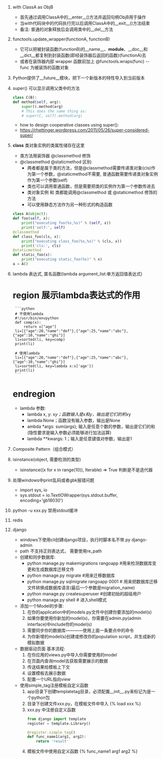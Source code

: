 1. with ClassA as ObjB
    * 首先通过调用ClassA中的__enter__()方法并返回句柄ObjB用于操作
    * 当with代码块中的代码执行完以后调用ClassA中的__exit__()方法结束
    * 备注: 普通的对象释放后会调用类中的__del__方法

2. functools.update_wrapper(functionA, functionB)
    * 它可以把被封装函数(functionB)的__name__、__module__、__doc__和 __dict__都复制到封装函数(即经装饰器后返回的函数)(functionA)去
    * 或者在装饰器内部 wrapper 函数前加上 @functools.wraps(func) -- func 为被装饰的函数对象

3. Python提供了__future__模块，把下一个新版本的特性导入到当前版本

4. super() 可以显示调用父类中的方法
    ```python
    class C(B):
    def method(self, arg):
        super().method(arg)    
        # This does the same thing as:
        # super(C, self).method(arg)
    ```
    * how to design cooperative classes using super():
    * https://rhettinger.wordpress.com/2011/05/26/super-considered-super/

5. __class__ 类对象实例的类属性储存在这里
    * 类方法用装饰器 @classmethod 修饰
    * @classmethod @staticmethod 区别:
        * 两者都是属于类的方法，但是@classmethod需要传递类对象(cls)作为第一个参数，@staticmethod不需要, 普通函数需要传递类对象实例作为第一个参数(self)
        * 类也可以调用普通函数，但是需要把类的实例作为第一个参数传进去
        * 类对象实例 和 类都能调用@classmethod 或 @staticmethod 修饰的方法
        * 可以使用静态方法作为另一种形式的构造函数
    ```python
    class A(object):
    def foo(self, x):
        print("executing foo(%s,%s)" % (self, x))
        print('self:', self)
    @classmethod
    def class_foo(cls, x):
        print("executing class_foo(%s,%s)" % (cls, x))
        print('cls:', cls)
    @staticmethod
    def static_foo(x):
        print("executing static_foo(%s)" % x)    
    a = A()
    ```

6. lambda 表达式, 匿名函数(lambda argument_list:单方返回值表达式)
    # region 展示lambda表达式的作用
        ```python
        # 不使用lambda
        #!/usr/bin/envpython
        def comp(x):
            return x["age"]
        li=[{"age":20,"name":"def"},{"age":25,"name":"abc"},{"age":10,"name":"ghi"}]
        li=sorted(li, key=comp)
        print(li)

        # 使用lambda
        li=[{"age":20,"name":"def"},{"age":25,"name":"abc"},{"age":10,"name":"ghi"}]
        li=sorted(li, key=lambda x:x['age'])
        print(li)
        ```
    # endregion
    * lambda 参数: 
        * lambda x, y: x*y；函数输入是x和y，输出是它们的积x*y
        * lambda:None；函数没有输入参数，输出是None
        * ambda *args: sum(args); 输入是任意个数的参数，输出是它们的和(隐性要求是输入参数必须能够进行加法运算)
        * lambda **kwargs: 1；输入是任意键值对参数，输出是1

7. Composite Pattern（组合模式）

8. isinstance(object, 需要检测的类型)
    * isinstance((x for x in range(10)), Iterable) => True 判断是不是迭代器

9. 处理windows中print乱码或者gbk报错问题
    * import sys, io
    * sys.stdout = io.TextIOWrapper(sys.stdout.buffer, encoding='gb18030')

10. python -u xxx.py 禁用stdout缓冲

11. redis 

12. django
    * windows下使用cli创建django项目，执行时脚本名不带.py  django-admin
    * path 不支持正则表达式， 需要使用re_path
    * 创建和同步数据库:         
        * python manage.py makemigrations rangoapp  #用来检测数据库变更和生成数据库迁移文件
        * python manage.py migrate          #用来迁移数据库
        * python manage.py sqlmigrate rangoapp 0001 # 用来把数据库迁移文件转换成数据库语言(最后一个参数是migration_name)
        * python manage.py createsuperuser  #创建初始的超级用户
        * python manage.py shell            # 进入shell模式
    * 添加一个Model的步骤:
        1. 在你的application中的models.py文件中创建你要添加的model(s)
        2. 如果你要使用你新加的model(s)，你需要在admin.py(admin interface)中include你的model(s)
        3. 需要同步你的数据库————使用上面一条要点中的命令
        4. 为你新增的model(s)创建或修改你的population script，并生成新的模拟数据
    * 数据驱动页面 基本流程:
        1. 在你应用的views.py中导入你需要使用的model
        2. 在页面内查询model去获取需要展示的数据
        3. 传送结果给模板上下文
        4. 设置模板去展示数据
        5. 配置一个URL指向view
    * 使用simple_tag注册模板自定义函数
        1. app目录下创建templatetag目录，必须配置__init__.py来标记为是一个python包
        2. 目录下创建文件xxx.py，在模板文件中导入 {% load xxx %}
        3. xxx.py 中注册自定义函数
            ```python
            from django import template
            register = template.Library()

            @register.simple_tag()
            def func_name1(arg1, arg2):
                return 'result'
            ```
        4. 模板文件中使用自定义函数 {% func_name1 arg1 arg2 %}